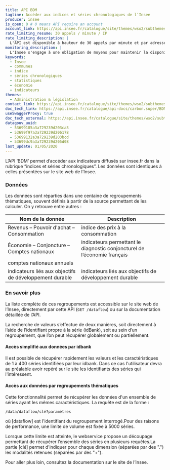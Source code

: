 ```yaml
---
title: API BDM
tagline: Accéder aux indices et séries chronologiques de l’Insee
producer: insee
is_open: 0 # 0 means API require an account
account_link: https://api.insee.fr/catalogue/site/themes/wso2/subthemes/insee/pages/sign-up.jag
rate_limiting_resume: 30 appels / minute / IP
rate_limiting_description: |
  L'API est disponible à hauteur de 30 appels par minute et par adresse IP.
monitoring_description: |
  L'Insee s'engage à une obligation de moyens pour maintenir la disponibilité du service 99,5 % du temps mensuel, apprécié au terme de chaque mois.
keywords:
  - Insee
  - communes
  - indice
  - séries chronologiques
  - statistiques
  - économie
  - indicateurs
themes:
  - Administration & législation
contact_link: https://api.insee.fr/catalogue/site/themes/wso2/subthemes/insee/pages/help.jag#contact
doc_tech_link: https://api.insee.fr/catalogue/api-docs/carbon.super/BDM/V1?envName=Production%20and%20Sandbox
useSwaggerProxy: true
doc_tech_external: https://api.insee.fr/catalogue/site/themes/wso2/subthemes/insee/pages/item-info.jag?name=BDM&version=V1&provider=insee
datagouv_uuid:
  - 53699185a3a729239d203ca3
  - 53699f97a3a729239d206178
  - 53699132a3a729239d203bcd
  - 53699dc9a3a729239d205d08
last_update: 01/05/2020
---
```


L’API ‘BDM’ permet d’accéder aux indicateurs diffusés sur insee.fr dans la rubrique “indices et séries chronologiques”. Les données sont identiques à celles présentées sur le site web de l’Insee.

### Données

Les données sont réparties dans une centaine de regroupements thématiques, souvent définis à partir de la source permettant de les calculer. On y retrouve entre autres :

| Nom de la donnée                                        | Description                                                              |
| ------------------------------------------------------- | ------------------------------------------------------------------------ |
| Revenus – Pouvoir d'achat – Consommation                | indice des prix à la consommation                                        |
| Économie – Conjoncture – Comptes nationaux              | indicateurs permettant le diagnostic conjoncturel de l’économie français |
| comptes nationaux annuels                               |                                                                          |
| indicateurs liés aux objectifs de développement durable | indicateurs liés aux objectifs de développement durable                  |

### En savoir plus

La liste complète de ces regroupements est accessible sur le <External href="https://www.insee.fr/fr/statistiques/3530678">site web de l’Insee</External>, directement par cette API (`GET /dataflow`) ou <External href="https://api.insee.fr/catalogue/site/themes/wso2/subthemes/insee/pages/item-info.jag?name=BDM&version=V1&provider=insee#!/Regroupements_thematiques/get_data_dataflow">sur la documentation détaillée de l’API</External>.

La recherche de valeurs s’effectue de deux manières, soit directement à l’aide de l’identifiant propre à la série (idBank), soit au sein d’un regroupement, que l’on peut récupérer globalement ou partiellement.

#### Accès simplifié aux données par idbank

Il est possible de récupérer rapidement les valeurs et les caractéristiques de 1 à 400 séries identifiées par leur idbank. Dans ce cas l'utilisateur devra au préalable avoir repéré sur le site les identifiants des séries qui l'intéressent.

#### Accès aux données par regroupements thématiques

Cette fonctionnalité permet de récupérer les données d'un ensemble de séries ayant les mêmes caractéristiques. La requête est de la forme :

`/data/dataflow/clé?paramètres`

où [dataflow] est l'identifiant du regroupement interrogé.Pour des raisons de performance, une limite de volume est fixée à 5000 séries.

Lorsque cette limite est atteinte, le webservice propose un découpage permettant de récupérer l’ensemble des séries en plusieurs requêtes.La partie [clé] permet d'indiquer pour chaque dimension (séparées par des ".") les modalités retenues (séparées par des "+").

Pour aller plus loin, consultez la documentation sur le <External href="https://api.insee.fr/catalogue/site/themes/wso2/subthemes/insee/pages/item-info.jag?name=BDM&version=V1&provider=insee#!/Regroupements_thematiques/get_data_dataflow">site de l’Insee</External>.
